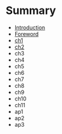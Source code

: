 # Summary

* [Introduction](README.md)
* [Foreword](/foreword.md)
* [ch1 ](ch1.md)
* [ch2](/ch2.md) 
* ch3 
* ch4 
* ch5 
* ch6 
* ch7 
* ch8 
* ch9 
* ch10
* ch11
* ap1
* ap2
* ap3



